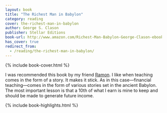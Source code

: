 ```yaml
---
layout: book
title: "The Richest Man in Babylon"
category: reading
cover: the-richest-man-in-babylon
author: George S. Clason
publisher: Stellar Editions
book-url: http://www.amazon.com/Richest-Man-Babylon-George-Clason-ebook/dp/B00OJNA536/
has_cover: true
redirect_from:
  - /reading/the-richest-man-in-babylon/
---
```

{% include book-cover.html %}

I was recommended this book by my friend [Ramon](https://plus.google.com/100342454906627581348/posts). I like when teaching comes in the form of a story. It makes it stick. As in this case—financial teaching—comes in the form of various stories set in the ancient Babylon. The most important lesson is that a 10th of what I earn is mine to keep and should be made to generate future income.

{% include book-highlights.html %}
